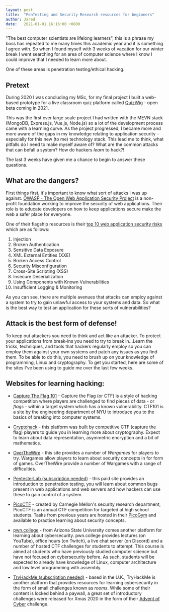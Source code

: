 ```yaml
---
layout: post
title:  "PenTesting and Security Research resources for beginners"
author: Jared
date:   2021-01-01 16:16:00 +0800
---
```


"The best computer scientists are lifelong learners", this is a phrase my boss has repeated to me many times this academic year and it is something I agree with. So when I found myself with 3 weeks of vacation for our winter break I went searching for an area of computer science where I know I could improve that I needed to learn more about.

One of these areas is penetration testing/ethical hacking. 

## Pretext

During 2020 I was concluding my MSc, for my final project I built a web-based prototype for a live classroom quiz platform called [QuizWig](https://www.quizwig.com) - open beta coming in 2021. 

This was the first ever large scale project I had written with the MEVN stack (MongoDB, Express.js, Vue.js, Node.js) so a lot of the development process came with a learning curve. As the project progressed, I became more and more aware of the gaps in my knowledge relating to application security - especially for this new (to me) technology stack. This lead me to think, what pitfalls do I need to make myself aware of? What are the common attacks that can befall a system? How do hackers _learn_ to hack?! 

The last 3 weeks have given me a chance to begin to answer these questions.

## What are the dangers?

First things first, it's important to know what sort of attacks I was up against. [OWASP - The Open Web Application Security Project](https://owasp.org/) is a non-profit foundation working to improve the security of web applications. Their role is to educate developers on how to keep applications secure make the web a safer place for everyone.

One of their flagship resources is their [top 10 web application security risks](https://owasp.org/www-project-top-ten/) which are as follows:
1. Injection
2. Broken Authentication
3. Sensitive Data Exposure
4. XML External Entities (XXE)
5. Broken Access Control
6. Security Misconfiguration
7. Cross-Site Scripting (XSS)
8. Insecure Deserialization
9. Using Components with Known Vulnerabilities
10. Insufficient Logging & Monitoring

As you can see, there are multiple avenues that attacks can employ against a system to try to gain unlawful access to your systems and data. So what is the best way to test an application for these sorts of vulnerabilities?

## Attack is the best form of defense!

To keep out attackers you need to think and act like an attacker. To protect your applications from break-ins you need to try to break in...Learn the tricks, techniques, and tools that hackers regularly employ so you can employ them against your own systems and patch any issues as you find them. To be able to do this, you need to brush up on your knowledge of programming, Linux and cryptography. To get you started, here are some of the sites I've been using to guide me over the last few weeks.

## Websites for learning hacking:
- [Capture The Flag 101](https://ctf101.org/) - Capture the Flag (or CTF) is a style of hacking competition where players are challenged to find pieces of data - or _flags_ - within a target system which has a known vulnerability. CTF101 is a site by the engineering department of NYU to introduce you to the basics of breaking into computer systems.

- [Cryptohack](https://cryptohack.org) - this platform was built by competitive CTF (capture the flag) players to guide you in learning more about cryptography. Expect to learn about data representation, asymmetric encryption and a bit of mathematics.

- [OverTheWire](https://overthewire.org/wargames/) - this site provides a number of _Wargames_ for players to try. Wargames allow players to learn about security concepts in for form of games. OverTheWire provide a number of Wargames with a range of difficulties.

- [PentesterLab (subscription needed)](https://pentesterlab.com/) - this paid site provides an introduction to penetration testing, you will learn about common bugs present in web applications and web servers and how hackers can use these to gain control of a system.

- [PicoCTF](https://picoctf.org/resources) - created by Carnegie Mellon's security research department, PicoCTF is an annual CTF competition for targeted at high school students. Tasks from previous years are hosted in their [PicoGym](https://play.picoctf.org/) and available to practice learning about security concepts.

- [pwn.college](https://pwn.college/) - from Arizona State University comes another platform for learning about cybersecurity. pwn.college provides lectures (on YouTube), office hours (on Twitch), a live chat server (on Discord) and a number of hosted CTF challenges for students to attempt. This course is aimed at students who have previously studied computer science but have not focused on cybersecurity before. As such, students will be expected to already have knowledge of Linux, computer architecture and low level programming with assembly.

- [TryHackMe (subscription needed)](https://tryhackme.com/) - based in the U.K., TryHackMe is another platform that provides resources for learning cybersecurity in the form of small challenges known as _rooms_. While some of their content is locked behind a paywall, a great set of introductory challenges were released for Xmas 2020 in the form of their [Advent of Cyber](https://tryhackme.com/room/adventofcyber2) challenge.